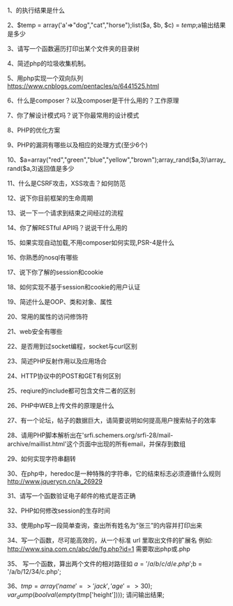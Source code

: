 1、<?php echo count(strlen(“http://php.net”)); ?>的执行结果是什么

2、$temp = array('a'=>"dog","cat","horse");list($a, $b, $c) = $temp;$a输出结果是多少

3、请写一个函数遍历打印出某个文件夹的目录树

4、简述php的垃圾收集机制。

5、用php实现一个双向队列
https://www.cnblogs.com/pentacles/p/6441525.html

6、什么是composer？以及composer是干什么用的？工作原理

7、你了解设计模式吗？说下你最常用的设计模式

8、PHP的优化方案

9、PHP的漏洞有哪些以及相应的处理方式(至少6个)

10、$a=array("red","green","blue","yellow","brown");array_rand($a,3)\array_rand($a,3)返回值是多少

11、什么是CSRF攻击，XSS攻击？如何防范

12、说下你目前框架的生命周期

13、说一下一个请求到结束之间经过的流程

14、你了解RESTful API吗？说说干什么用的

15、如果实现自动加载,不用composer如何实现,PSR-4是什么

16、你熟悉的nosql有哪些

17、说下你了解的session和cookie

18、如何实现不基于session和cookie的用户认证

19、简述什么是OOP、类和对象、属性

20、常用的属性的访问修饰符

21、web安全有哪些

22、是否用到过socket编程，socket与curl区别

23、简述PHP反射作用以及应用场合

24、HTTP协议中的POST和GET有何区别

25、reqiure的include都可包含文件二者的区别

26、PHP中WEB上传文件的原理是什么

27、有一个论坛，帖子的数据巨大，请简要说明如何提高用户搜索帖子的效率

28、请用PHP脚本解析出在'srfi.schemers.org/srfi-28/mail-archive/maillist.html'这个页面中出现的所有email，并保存到数组

29、如何实现字符串翻转

30、在php中，heredoc是一种特殊的字符串，它的结束标志必须遵循什么规则
http://www.jquerycn.cn/a_26929

31、请写一个函数验证电子邮件的格式是否正确

32、PHP如何修改session的生存时间

33、使用php写一段简单查询，查出所有姓名为“张三”的内容并打印出来

34、写一个函数，尽可能高效的，从一个标准 url 里取出文件的扩展名
例如: http://www.sina.com.cn/abc/de/fg.php?id=1 需要取出php或.php

35、 写一个函数，算出两个文件的相对路径如 $a = '/a/b/c/d/e.php';$b = '/a/b/12/34/c.php';

36、$tmp = array('name' => 'jack','age'=>30);var_dump(boolval(empty($tmp['height']))); 请问输出结果;